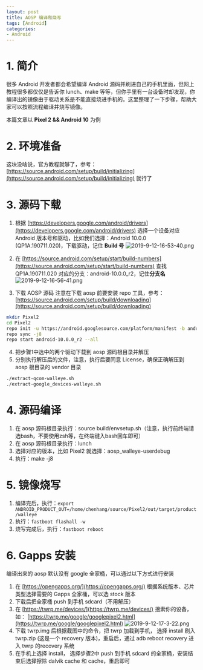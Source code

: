 ```yaml
---
layout: post
title: AOSP 编译和烧写
tags: [Android]
categories: 
- Android
---
```

# 1. 简介
很多 Android 开发者都会希望编译 Android 源码并刷进自己的手机里面，但网上教程很多都仅仅是告诉你 lunch、make 等等，但你手里有一台设备时却发现，你编译出的镜像由于驱动关系是不能直接烧进手机的。这里整理了一下步骤，帮助大家可以按照流程编译并烧写镜像。

本篇文章以 **Pixel 2 && Android 10** 为例

# 2. 环境准备
这块没啥说，官方教程就够了，参考：[https://source.android.com/setup/build/initializing](https://source.android.com/setup/build/initializing) 就行了

# 3. 源码下载

 1. 根据 [https://developers.google.com/android/drivers](https://developers.google.com/android/drivers) 选择一个设备对应 Android 版本号和驱动，比如我们选择：Android 10.0.0 (QP1A.190711.020)，下载驱动，记住 **Build 号**
 ![2019-9-12-16-53-40.png](http://image.hanschen.site/master/2019-9-12-16-53-40.png)


 2. 在 [https://source.android.com/setup/start/build-numbers](https://source.android.com/setup/start/build-numbers) 查找 QP1A.190711.020 对应的分支：android-10.0.0_r2，记住**分支名**
![2019-9-12-16-56-41.png](http://image.hanschen.site/master/2019-9-12-16-56-41.png)

 3. 下载 AOSP 源码
注意在下载 aosp 前要安装 repo 工具，参考：[https://source.android.com/setup/build/downloading](https://source.android.com/setup/build/downloading)
```bash
mkdir Pixel2
cd Pixel2
repo init -u https://android.googlesource.com/platform/manifest -b android-10.0.0_r2 --depth=1
repo sync -j8
repo start android-10.0.0_r2 --all
```

 4. 把步骤1中选中的两个驱动下载到 aosp 源码根目录并解压
 5. 分别执行解压后的文件，注意，执行后要同意 License，确保正确解压到 aosp 根目录的 vendor 目录
```bash
./extract-qcom-walleye.sh
./extract-google_devices-walleye.sh
```

# 4. 源码编译
 1. 在 aosp 源码根目录执行：source build/envsetup.sh（注意，执行前终端请选bash，不要使用zsh等，在终端键入bash回车即可）
 2. 在 aosp 源码根目录执行：lunch
 3. 选择对应的版本，比如 Pixel2 就选择：aosp_walleye-userdebug
 4. 执行：make -j8

# 5. 镜像烧写
 1. 编译完后，执行：`export ANDROID_PRODUCT_OUT=/home/chenhang/source/Pixel2/out/target/product/walleye`
 2. 执行：`fastboot flashall -w`
 3. 烧写完成后，执行：`fastboot reboot`

# 6. Gapps 安装
编译出来的 aosp 默认没有 google 全家桶，可以通过以下方式进行安装

 1. 在 [https://opengapps.org/](https://opengapps.org/) 根据系统版本、芯片类型选择需要的 Gapps 全家桶，可以选 stock 版本
 2. 下载后把全家桶 push 到手机 sdcard（不用解压）
 3. 在 [https://twrp.me/devices/](https://twrp.me/devices/) 搜索你的设备，如： [https://twrp.me/google/googlepixel2.html](https://twrp.me/google/googlepixel2.html)
![2019-9-12-17-3-22.png](http://image.hanschen.site/master/2019-9-12-17-3-22.png)
 4. 下载 twrp.img 后根据截图中的命令，把 twrp 加载到手机， 选择 install 刷入 twrp.zip (这是一个 recovery 版本)，重启后，通过 adb reboot recovery 进入 twrp 的recovery 系统
 5. 在手机上选择 install， 选择步骤2中 push 到手机 sdcard 的全家桶，安装结束后选择擦除 dalvik cache 和 cache，重启即可